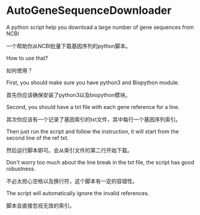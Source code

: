 # AutoGeneSequenceDownloader
A python script help you download a large number of gene sequences from NCBI

一个帮助你从NCBI批量下载基因序列的python脚本。

How to use that?

如何使用？

First, you should make sure you have python3 and Biopython module.

首先你应该确保安装了python3以及biopython模块。

Second, you should have a txt file with each gene reference for a line.

其次你应该有一个记录了基因索引的txt文件，其中每行一个基因序列索引。

Then just run the script and follow the instruction, it will start from the second line of the ref txt.

然后运行脚本即可。会从索引文件的第二行开始下载。

Don't worry too much about the line break in the txt file, the script has good robustness.

不必太担心空格以及换行符，这个脚本有一定的容错性。

The script will automatically ignore the invalid references.

脚本会直接忽视无效的索引。
